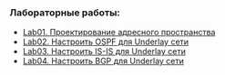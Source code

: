 ### Лабораторные работы:
 - [Lab01. Проектирование адресного пространства](lab01/)
 - [Lab02. Настроить OSPF для Underlay сети](lab02/)
 - [Lab03. Настроить IS-IS для Underlay сети](lab03/)
 - [Lab04. Настроить BGP для Underlay сети](lab04/)
   
